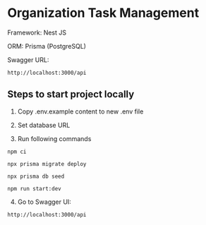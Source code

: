 # Organization Task Management

Framework: Nest JS

ORM: Prisma (PostgreSQL)

Swagger URL:

```
http://localhost:3000/api
```

## Steps to start project locally

1. Copy .env.example content to new .env file

2. Set database URL

3. Run following commands

```
npm ci
```

```
npx prisma migrate deploy
```

```
npx prisma db seed
```

```
npm run start:dev
```

4. Go to Swagger UI:

```
http://localhost:3000/api
```
